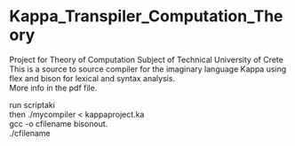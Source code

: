 # Kappa_Transpiler_Computation_Theory
Project for Theory of Computation Subject of Technical University of Crete  
This is a source to source compiler for the imaginary language Kappa using flex and bison for lexical and syntax analysis.  
More info in the pdf file.

run scriptaki  
then ./mycompiler < kappaproject.ka  
gcc -o cfilename bisonout.  
./cfilename  

